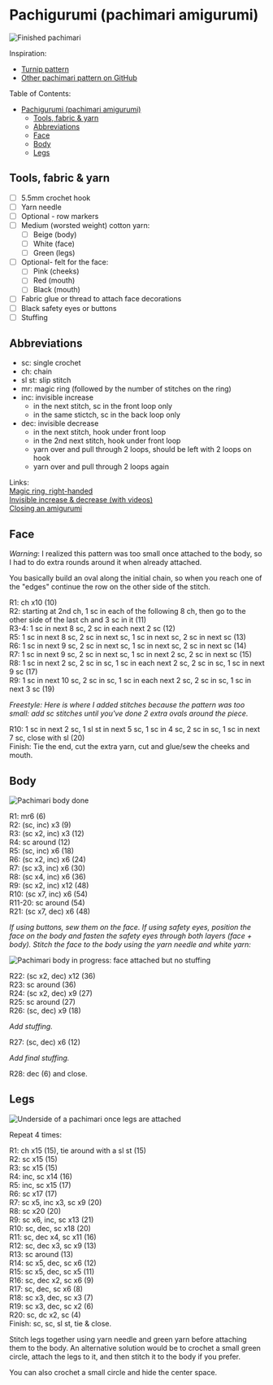 # Pachigurumi (pachimari amigurumi)

![Finished pachimari](https://raw.githubusercontent.com/Amiralp/Pachi-crochet/master/photos/IMG_20181206_225441.jpg)

Inspiration:
- [Turnip pattern](https://happyhooker.wordpress.com/2010/11/30/turnip-amigurumi/)
- [Other pachimari pattern on GitHub](https://github.com/iriberri/pachimari)

Table of Contents:

- [Pachigurumi (pachimari amigurumi)](#pachigurumi-pachimari-amigurumi)
  - [Tools, fabric & yarn](#tools-fabric--yarn)
  - [Abbreviations](#abbreviations)
  - [Face](#face)
  - [Body](#body)
  - [Legs](#legs)

## Tools, fabric & yarn

- [ ] 5.5mm crochet hook
- [ ] Yarn needle
- [ ] Optional - row markers
- [ ] Medium (worsted weight) cotton yarn:
  - [ ] Beige (body)
  - [ ] White (face)
  - [ ] Green (legs)
- [ ] Optional- felt for the face:
  - [ ] Pink (cheeks)
  - [ ] Red (mouth)
  - [ ] Black (mouth)
- [ ] Fabric glue or thread to attach face decorations
- [ ] Black safety eyes or buttons
- [ ] Stuffing

## Abbreviations

- sc: single crochet
- ch: chain
- sl st: slip stitch
- mr: magic ring (followed by the number of stitches on the ring)
- inc: invisible increase
  - in the next stitch, sc in the front loop only
  - in the same stictch, sc in the back loop only
- dec: invisible decrease
  - in the next stitch, hook under front loop
  - in the 2nd next stitch, hook under front loop
  - yarn over and pull through 2 loops, should be left with 2 loops on hook
  - yarn over and pull through 2 loops again

Links:  
[Magic ring, right-handed](https://hookabee.com/2015/10/01/starting-with-a-magic-ring-in-amigurumi/)  
[Invisible increase & decrease (with videos)](https://www.tinycurl.co/2017/03/23/the-invisible-increase-and-decrease-amigurumi-techniques-you-need-to-know/)  
[Closing an amigurumi](https://www.planetjune.com/blog/the-ultimate-finish-for-amigurumi/)

## Face

_Warning_: I realized this pattern was too small once attached to the body, so I had to do extra rounds around it when already attached.

You basically build an oval along the initial chain, so when you reach one of the "edges" continue the row on the other side of the stitch.

R1: ch x10 (10)  
R2: starting at 2nd ch, 1 sc in each of the following 8 ch, then go to the other side of the last ch and 3 sc in it (11)  
R3-4: 1 sc in next 8 sc, 2 sc in each next 2 sc (12)  
R5: 1 sc in next 8 sc, 2 sc in next sc, 1 sc in next sc, 2 sc in next sc (13)  
R6: 1 sc in next 9 sc, 2 sc in next sc, 1 sc in next sc, 2 sc in next sc (14)  
R7: 1 sc in next 9 sc, 2 sc in next sc, 1 sc in next 2 sc, 2 sc in next sc (15)  
R8: 1 sc in next 2 sc, 2 sc in sc, 1 sc in each next 2 sc, 2 sc in sc, 1 sc in next 9 sc (17)  
R9: 1 sc in next 10 sc, 2 sc in sc, 1 sc in each next 2 sc, 2 sc in sc, 1 sc in next 3 sc (19)  

_Freestyle: Here is where I added stitches because the pattern was too small: add sc stitches until you've done 2 extra ovals around the piece._

R10: 1 sc in next 2 sc, 1 sl st in next 5 sc, 1 sc in 4 sc, 2 sc in sc, 1 sc in next 7 sc, close with sl (20)  
Finish: Tie the end, cut the extra yarn, cut and glue/sew the cheeks and mouth.

## Body

![Pachimari body done](https://raw.githubusercontent.com/Amiralp/Pachi-crochet/master/photos/IMG_20180930_214451.jpg)

R1: mr6 (6)  
R2: (sc, inc) x3 (9)  
R3: (sc x2, inc) x3 (12)  
R4: sc around (12)  
R5: (sc, inc) x6 (18)  
R6: (sc x2, inc) x6 (24)  
R7: (sc x3, inc) x6 (30)  
R8: (sc x4, inc) x6 (36)  
R9: (sc x2, inc) x12 (48)  
R10: (sc x7, inc) x6 (54)  
R11-20: sc around (54)  
R21: (sc x7, dec) x6 (48)  

_If using buttons, sew them on the face. If using safety eyes, position the face on the body and fasten the safety eyes through both layers (face + body). Stitch the face to the body using the yarn needle and white yarn:_  

![Pachimari body in progress: face attached but no stuffing](https://raw.githubusercontent.com/Amiralp/Pachi-crochet/master/photos/IMG_20180927_111819.jpg)

R22: (sc x2, dec) x12 (36)  
R23: sc around (36)  
R24: (sc x2, dec) x9 (27)  
R25: sc around (27)  
R26: (sc, dec) x9 (18)  

_Add stuffing._

R27: (sc, dec) x6 (12)  

_Add final stuffing._  

R28: dec (6) and close.

## Legs

![Underside of a pachimari once legs are attached](https://raw.githubusercontent.com/Amiralp/Pachi-crochet/master/photos/IMG_20181210_171315.jpg)

Repeat 4 times:

R1: ch x15 (15), tie around with a sl st (15)  
R2: sc x15 (15)  
R3: sc x15 (15)  
R4: inc, sc x14 (16)  
R5: inc, sc x15 (17)  
R6: sc x17 (17)  
R7: sc x5, inc x3, sc x9 (20)  
R8: sc x20 (20)  
R9: sc x6, inc, sc x13 (21)  
R10: sc, dec, sc x18 (20)  
R11: sc, dec x4, sc x11 (16)  
R12: sc, dec x3, sc x9 (13)  
R13: sc around (13)  
R14: sc x5, dec, sc x6 (12)  
R15: sc x5, dec, sc x5 (11)  
R16: sc, dec x2, sc x6 (9)  
R17: sc, dec, sc x6 (8)  
R18: sc x3, dec, sc x3 (7)  
R19: sc x3, dec, sc x2 (6)  
R20: sc, dc x2, sc (4)  
Finish: sc, sc, sl st, tie & close.

Stitch legs together using yarn needle and green yarn before attaching them to the body. An alternative solution would be to crochet a small green circle, attach the legs to it, and then stitch it to the body if you prefer.

You can also crochet a small circle and hide the center space.



